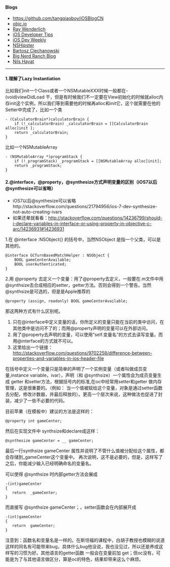 #### Blogs
- https://github.com/tangqiaoboy/iOSBlogCN
- [objc.io](http://www.objc.io/)
- [Ray Wenderlich](http://www.raywenderlich.com)
- [iOS Developer Tips](http://iosdevelopertips.com/)
- [iOS Dev Weekly](http://iosdevweekly.com/)
- [NSHipster](http://nshipster.com/)
- [Bartosz Ciechanowski](http://ciechanowski.me)
- [Big Nerd Ranch Blog](http://blog.bignerdranch.com)
- [Nils Hayat](http://nilsou.com/)

------

#### 1.理解了Lazy Instantiation

比如我们init一个Class或者一个NSMutableXXX时候一般都在- (void)viewDidLoad 干，但是有时候我们不一定要在View初始化的时候就alloc内存init这个实例，所以我们等到需要他的时候再alloc和init它，这个就需要在他的Setter中完成了，比如一个类
```
- (CalculatorBrain*)calculatorBrain {
    if (!_calculatorBrain) _calculatorBrain = [[CalculatorBrain alloc]init ];
    return _calculatorBrain;
}
```
比如一个NSMutableArray
```
- (NSMutableArray *)programStack {
    if (!_programStack) _programStack = [[NSMutableArray alloc]init];
    return _programStack;
}
```

#### 2.@interface，@property，@synthesize方式声明变量的区别（iOS7以后@synthesize可以省略）
- iOS7以后@synthesize可以省略http://stackoverflow.com/questions/21794956/ios-7-dev-synthesize-not-auto-creating-ivars
- 如果还晕就看看：http://stackoverflow.com/questions/14236799/should-i-declare-variables-in-interface-or-using-property-in-objective-c-arc/14236931#14236931

1.在  @interface :NSObject{} 的括号中，当然NSObject 是指一个父类，可以是其他的。
```
@interface GCTurnBasedMatchHelper : NSObject {
    BOOL gameCenterAvailable;
    BOOL userAuthenticated;
}
```
2.用 @property 去定义一个变量：用了@property去定义，一般要在.m文件中用@synthsize去合成相应的setter，getter方法。否则会得到一个警告。当然@synthsize是可选的，但是是Apple推荐的
```
@property (assign, readonly) BOOL gameCenterAvailable;
```

那这两种方式有什么区别呢。

1. 只在@interface中定义变量的话，你所定义的变量只能在当前的类中访问，在其他类中是访问不了的；而用@property声明的变量可以在外部访问。
2. 用了@property去声明的变量，可以使用“self.变量名”的方式去读写变量。而用@interface的方式就不可以。
3. 这里给出一个链接：http://stackoverflow.com/questions/9702258/difference-between-properties-and-variables-in-ios-header-file 

在括号中定义一个变量只是简单的声明了一个实例变量（或者叫做成员变量,instance variable，ivar），声明（和 @synthsize）一个属性会为成员变量生成 getter 和setter方法，根据括号内的标准,在oc中经常用setter和getter 做内存管理，这是很重要的。（例如： 当一个值被赋给这个变量，对象是通过setter函数去分配，修改计数器，并最后释放的）。更高一个层次来说，这种做法也促进了封装，减少了一些不必要的代码。

目前苹果（在模板中）建议的方法是这样的：
```
@property int gameCenter;
```
然后在实现文件中  synthsize和declare成这样：
```
@synthesize gameCenter = __ gameCenter;
```
最后一行synthsize  gameCenter 属性并说明了不管什么值被分配给这个属性，都会存储到_gameCenter这个变量中。 再次说明，这不是必要的，但是，这样写了之后，你能减少输入已经明确命名的变量名。

可以使得 @synthsize 时内部getter方法会展成
```
-(int)gameCenter
{
   return  _gameCenter;
}
```
而直接写  @synthsize  gameCenter；，setter函数会在内部展开成
```
-(int)gameCenter
{
   return  gameCenter;
}
```
注意到：函数名和变量名是一样的。在斯坦福的课程中，白胡子教授也模糊的说道这样的同名有可能带来bug，具体什么bug他没说，我也没见过，所以还是养成这样写的习惯为好。其他语言的getter函数  一般会在变量前加 get；但oc没有，可能是为了与其他语言做区分，算是oc的特色，结果却带来这么个麻烦。